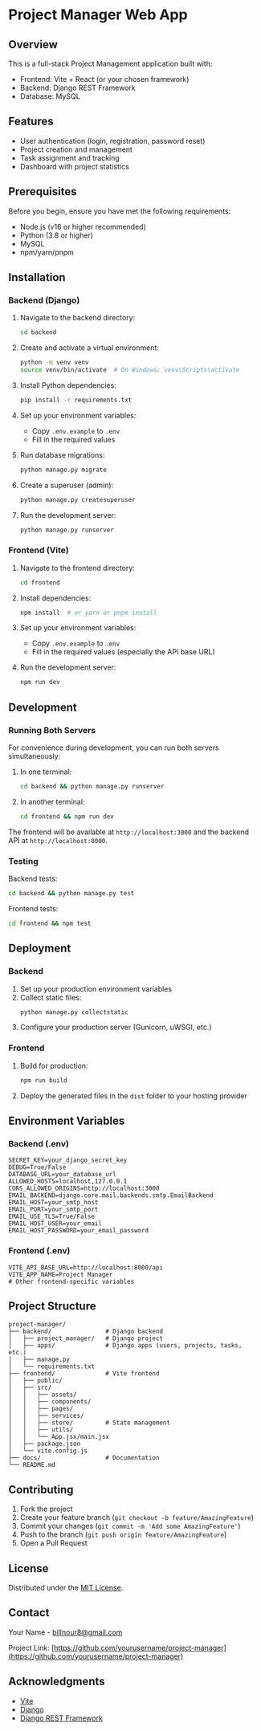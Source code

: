 # Project Manager Web App

## Overview

This is a full-stack Project Management application built with:
- Frontend: Vite + React (or your chosen framework)
- Backend: Django REST Framework
- Database: MySQL

## Features

- User authentication (login, registration, password reset)
- Project creation and management
- Task assignment and tracking
- Dashboard with project statistics

## Prerequisites

Before you begin, ensure you have met the following requirements:
- Node.js (v16 or higher recommended)
- Python (3.8 or higher)
- MySQL
- npm/yarn/pnpm

## Installation

### Backend (Django)

1. Navigate to the backend directory:
   ```bash
   cd backend
   ```

2. Create and activate a virtual environment:
   ```bash
   python -m venv venv
   source venv/bin/activate  # On Windows: venv\Scripts\activate
   ```

3. Install Python dependencies:
   ```bash
   pip install -r requirements.txt
   ```

4. Set up your environment variables:
   - Copy `.env.example` to `.env`
   - Fill in the required values

5. Run database migrations:
   ```bash
   python manage.py migrate
   ```

6. Create a superuser (admin):
   ```bash
   python manage.py createsuperuser
   ```

7. Run the development server:
   ```bash
   python manage.py runserver
   ```

### Frontend (Vite)

1. Navigate to the frontend directory:
   ```bash
   cd frontend
   ```

2. Install dependencies:
   ```bash
   npm install  # or yarn or pnpm install
   ```

3. Set up your environment variables:
   - Copy `.env.example` to `.env`
   - Fill in the required values (especially the API base URL)

4. Run the development server:
   ```bash
   npm run dev
   ```

## Development

### Running Both Servers

For convenience during development, you can run both servers simultaneously:

1. In one terminal:
   ```bash
   cd backend && python manage.py runserver
   ```

2. In another terminal:
   ```bash
   cd frontend && npm run dev
   ```

The frontend will be available at `http://localhost:3000` and the backend API at `http://localhost:8000`.

### Testing

Backend tests:
```bash
cd backend && python manage.py test
```

Frontend tests:
```bash
cd frontend && npm test
```

## Deployment

### Backend

1. Set up your production environment variables
2. Collect static files:
   ```bash
   python manage.py collectstatic
   ```
3. Configure your production server (Gunicorn, uWSGI, etc.)

### Frontend

1. Build for production:
   ```bash
   npm run build
   ```
2. Deploy the generated files in the `dist` folder to your hosting provider

## Environment Variables

### Backend (.env)
```
SECRET_KEY=your_django_secret_key
DEBUG=True/False
DATABASE_URL=your_database_url
ALLOWED_HOSTS=localhost,127.0.0.1
CORS_ALLOWED_ORIGINS=http://localhost:3000
EMAIL_BACKEND=django.core.mail.backends.smtp.EmailBackend
EMAIL_HOST=your_smtp_host
EMAIL_PORT=your_smtp_port
EMAIL_USE_TLS=True/False
EMAIL_HOST_USER=your_email
EMAIL_HOST_PASSWORD=your_email_password
```

### Frontend (.env)
```
VITE_API_BASE_URL=http://localhost:8000/api
VITE_APP_NAME=Project Manager
# Other frontend-specific variables
```

## Project Structure

```
project-manager/
├── backend/               # Django backend
│   ├── project_manager/   # Django project
│   ├── apps/              # Django apps (users, projects, tasks, etc.)
│   ├── manage.py
│   └── requirements.txt
├── frontend/              # Vite frontend
│   ├── public/
│   ├── src/
│   │   ├── assets/
│   │   ├── components/
│   │   ├── pages/
│   │   ├── services/
│   │   ├── store/         # State management
│   │   ├── utils/
│   │   └── App.jsx/main.jsx
│   ├── package.json
│   └── vite.config.js
├── docs/                  # Documentation
└── README.md
```

## Contributing

1. Fork the project
2. Create your feature branch (`git checkout -b feature/AmazingFeature`)
3. Commit your changes (`git commit -m 'Add some AmazingFeature'`)
4. Push to the branch (`git push origin feature/AmazingFeature`)
5. Open a Pull Request

## License

Distributed under the [MIT License](LICENSE).

## Contact

Your Name - billnour8@gmail.com

Project Link: [https://github.com/yourusername/project-manager](https://github.com/yourusername/project-manager)

## Acknowledgments

- [Vite](https://vitejs.dev/)
- [Django](https://www.djangoproject.com/)
- [Django REST Framework](https://www.django-rest-framework.org/)

